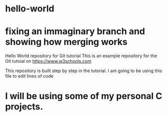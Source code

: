 # hello-world
# fixing an immaginary branch and showing how merging works

Hello World repository for Git tutorial
This is an example repository for the Git tutoial on https://www.w3schools.com

This repository is built step by step in the tutorial.
I am going to be using this file to edit lines of code
# I will be using some of my personal C projects.

